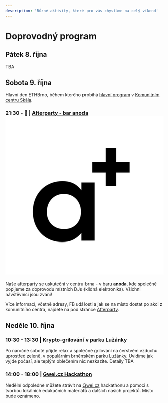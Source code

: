 ```yaml
---
description: 'Různé aktivity, které pro vás chystáme na celý víkend'
---
```


# Doprovodný program

## Pátek 8. října

TBA

## Sobota 9. října

Hlavní den ETHBrno, během kterého probíhá [hlavní program](../program/) v [Komunitním centru Skála](../misto-konani/).

### 21:30 - 🥴 \| [Afterparty - bar anoda ![](../.gitbook/assets/anoda.jpeg)](afterparty-bar-anoda.md)

Naše afterparty se uskuteční v centru brna - v baru [**anoda**](https://www.facebook.com/anodabar/), kde společně popijeme za doprovodu místních DJs \(klidná elektronika\). Všichni návštěvníci jsou zváni!

Více informací, včetně adresy, FB události a jak se na místo dostat po akci z komunitního centra, najdete na pod stránce [Afterparty](afterparty-bar-anoda.md).

## Neděle 10. října

### 10:30 - 13:30 \| Krypto-grilování v parku Lužánky

Po náročné sobotě přijde relax a společné grilování na čerstvém vzduchu uprostřed zeleně, v populárním brněnském parku Lužánky. Uvidíme jak vyjde počasí, ale teplým oblečením nic nezkazíte. Detaily TBA

### 14:00 - 18:00 \| [Gwei.cz Hackathon](gwei.cz-hackathon.md)

Nedělní odpoledne můžete strávit na [Gwei.cz](https://gwei.cz) hackathonu a pomoci s tvorbou lokálních edukačních materiálů a dalších našich projektů. Místo bude oznámeno.


